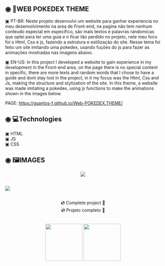  ## ◉ 📑WEB POKEDEX THEME
 <p> ▣ PT-BR: Neste projeto desenvolvi um website para ganhar experiencia no meu desenvolvimento na area de Front-end, na pagina não tem nenhum conteudo especial em especifico, são mais textos e palavras randomicas que optei para ter uma guia e n ficar tão perdido no projeto, nele meu foco foi o Html, Css e js, fazendo a estrutura e estilização do site. Nesse tema foi feito um site imitando uma pokedex, usando fuções do js para fazer as animações mostradas nas imagens abaixo.  </p>
 <p> ▣ EN-US: In this project I developed a website to gain experience in my development in the Front-end area, on the page there is no special content in specific, there are more texts and random words that I chose to have a guide and dont stay lost in the project, in it my focus was the Html, Css and Js, making the structure and stylization of the site. In this theme, a website was made imitating a pokedex, using js functions to make the animations shown in the images below. </p>
 
 PAGE: https://gsantos-f.github.io/Web-POKEDEX.THEME/
 
 ## ◉ 💻Technologies
 ▣ HTML</br>
 ▣ JS</br>
 ▣ CSS
 
 ## ◉ 🖼️IMAGES

<div align="center">
<img  src="https://user-images.githubusercontent.com/101200460/158075244-ec6a4b3d-cb58-4103-bb05-cd11da203384.gif" >
</div>

 ##

<img  align="center" src="https://user-images.githubusercontent.com/101200460/158075104-869babc6-8396-42a6-ab2d-7b585d0c0b3d.png" >

 ##
 
<div align="center">💿 Complete project 📀<div>
 <div align="center">💿 Projeto completo 📀<div>
 
 ##
  
<img  align="center" height="120px" src="https://github-readme-stats.vercel.app/api/pin/?username=gsantos-f&repo=Web-POKEDEX.THEME&theme=react">
 
<img align="center" height="120px" src="https://media3.giphy.com/media/W04QVzelTHsNW/giphy.gif?cid=790b7611cb0ea5e0b23fbc4e433a21bab61d319435692b43&rid=giphy.gif&ct=g">
